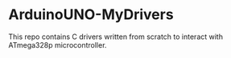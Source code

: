 # ArduinoUNO-MyDrivers
This repo contains C drivers written from scratch to interact with ATmega328p microcontroller.
